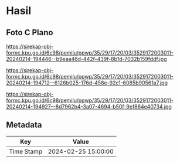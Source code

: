 # Hasil

## Foto C Plano

https://sirekap-obj-formc.kpu.go.id/6c98/pemilu/ppwp/35/29/17/20/03/3529172003011-20240214-194446--b9eaa46d-442f-439f-8b1d-7032b159fddf.jpg

https://sirekap-obj-formc.kpu.go.id/6c98/pemilu/ppwp/35/29/17/20/03/3529172003011-20240214-194712--6126b025-176d-458e-92c1-6085b90561a7.jpg

https://sirekap-obj-formc.kpu.go.id/6c98/pemilu/ppwp/35/29/17/20/03/3529172003011-20240214-194927--8d7962b4-3a07-4694-b50f-9ef864e40734.jpg


## Metadata

| Key        | Value               |
| ---------- | ------------------- |
| Time Stamp | 2024-02-25 15:00:00 |



